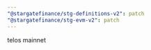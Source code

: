 ```yaml
---
"@stargatefinance/stg-definitions-v2": patch
"@stargatefinance/stg-evm-v2": patch
---
```


telos mainnet
